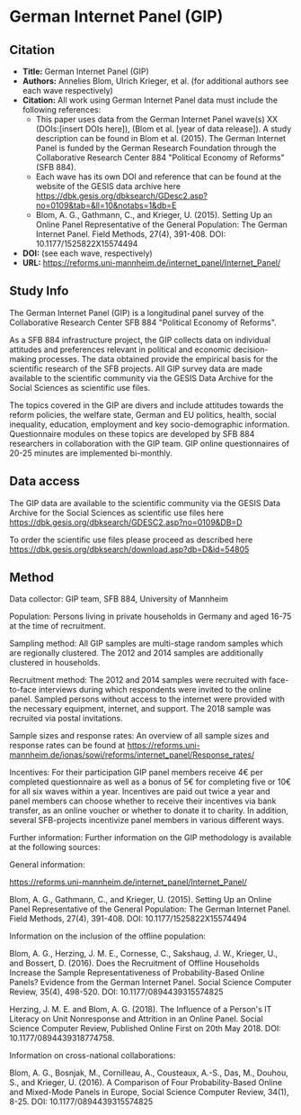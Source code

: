 ﻿---
name: gip
label: German Internet Panel (GIP)
config:
    variables:
        label-table: True
---

# German Internet Panel (GIP)

## Citation

-  **Title:** German Internet Panel (GIP)
-  **Authors:** Annelies Blom, Ulrich Krieger, et al. (for additional authors see each wave respectively)
-  **Citation:** All work using German Internet Panel data must include the following references:
    - This paper uses data from the German Internet Panel wave(s) XX (DOIs:[insert DOIs here]), (Blom et al. [year of data release]). A study description can be found in Blom et al. (2015). The German Internet Panel is funded by the German Research Foundation through the Collaborative Research Center 884 "Political Economy of Reforms" (SFB 884).
    - Each wave has its own DOI and reference that can be found at the website of the GESIS data archive here https://dbk.gesis.org/dbksearch/GDesc2.asp?no=0109&tab=&ll=10&notabs=1&db=E
    - Blom, A. G., Gathmann, C., and Krieger, U. (2015). Setting Up an Online Panel Representative of the General Population: The German Internet Panel. Field Methods, 27(4), 391-408. DOI: 10.1177/1525822X15574494
-  **DOI:** (see each wave, respectively)
-  **URL:** https://reforms.uni-mannheim.de/internet_panel/Internet_Panel/

## Study Info

The German Internet Panel (GIP) is a longitudinal panel survey of the Collaborative Research Center SFB 884 "Political Economy of Reforms".

As a SFB 884 infrastructure project, the GIP collects data on individual attitudes and preferences relevant in political and economic decision-making processes. The data obtained provide the empirical basis for the scientific research of the SFB projects. All GIP survey data are made available to the scientific community via the GESIS Data Archive for the Social Sciences as scientific use files.

The topics covered in the GIP are divers and include attitudes towards the reform policies, the welfare state, German and EU politics, health, social inequality, education, employment and key socio-demographic information. Questionnaire modules on these topics are developed by SFB 884 researchers in collaboration with the GIP team. GIP online questionnaires of 20-25 minutes are implemented bi-monthly.

## Data access

The GIP data are available to the scientific community via the GESIS Data Archive for the Social Sciences as scientific use files here https://dbk.gesis.org/dbksearch/GDESC2.asp?no=0109&DB=D

To order the scientific use files please proceed as described here https://dbk.gesis.org/dbksearch/download.asp?db=D&id=54805

## Method

Data collector: GIP team, SFB 884, University of Mannheim

Population: Persons living in private households in Germany and aged 16-75 at the time of recruitment.

Sampling method: All GIP samples are multi-stage random samples which are regionally clustered. The 2012 and 2014 samples are additionally clustered in households.

Recruitment method: The 2012 and 2014 samples were recruited with face-to-face interviews during which respondents were invited to the online panel. Sampled persons without access to the internet were provided with the necessary equipment, internet, and support. The 2018 sample was recruited via postal invitations.

Sample sizes and response rates: An overview of all sample sizes and response rates can be found at https://reforms.uni-mannheim.de/ionas/sowi/reforms/internet_panel/Response_rates/

Incentives: For their participation GIP panel members receive 4€ per completed questionnaire as well as a bonus of 5€ for completing five or 10€ for all six waves within a year. Incentives are paid out twice a year and panel members can choose whether to receive their incentives via bank transfer, as an online voucher or whether to donate it to charity. In addition, several SFB-projects incentivize panel members in various different ways.

Further information: Further information on the GIP methodology is available at the following sources:

General information:

https://reforms.uni-mannheim.de/internet_panel/Internet_Panel/

Blom, A. G., Gathmann, C., and Krieger, U. (2015). Setting Up an Online Panel Representative of the General Population: The German Internet Panel. Field Methods, 27(4), 391-408. DOI: 10.1177/1525822X15574494

Information on the inclusion of the offline population:

Blom, A. G., Herzing, J. M. E., Cornesse, C., Sakshaug, J. W., Krieger, U., and Bossert, D. (2016). Does the Recruitment of Offline Households Increase the Sample Representativeness of Probability-Based Online Panels? Evidence from the German Internet Panel. Social Science Computer Review, 35(4), 498-520. DOI: 10.1177/0894439315574825

Herzing, J. M. E. and Blom, A. G. (2018). The Influence of a Person's IT Literacy on Unit Nonresponse and Attrition in an Online Panel. Social Science Computer Review, Published Online First on 20th May 2018. DOI: 10.1177/0894439318774758.

Information on cross-national collaborations:

Blom, A. G., Bosnjak, M., Cornilleau, A., Cousteaux, A.-S., Das, M., Douhou, S., and Krieger, U. (2016). A Comparison of Four Probability-Based Online and Mixed-Mode Panels in Europe, Social Science Computer Review, 34(1), 8-25. DOI: 10.1177/0894439315574825

